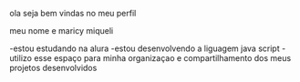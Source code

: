 ola seja bem vindas no meu perfil

meu nome e maricy miqueli

-estou estudando na alura
-estou desenvolvendo a liguagem java script
-utilizo esse espaço para minha organizaçao e compartilhamento dos meus projetos desenvolvidos
